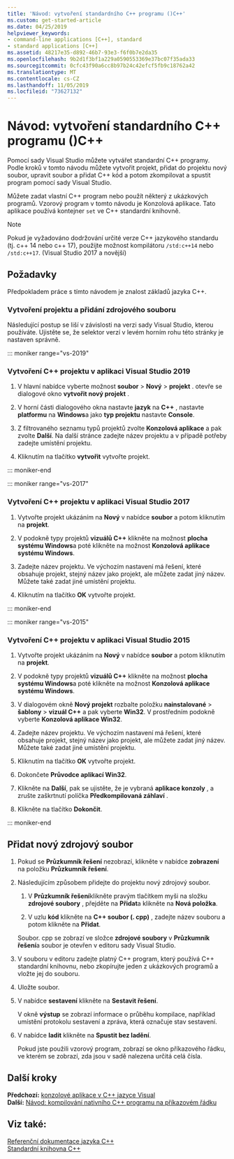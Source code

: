 ```yaml
---
title: 'Návod: vytvoření standardního C++ programu ()C++'
ms.custom: get-started-article
ms.date: 04/25/2019
helpviewer_keywords:
- command-line applications [C++], standard
- standard applications [C++]
ms.assetid: 48217e35-d892-46b7-93e3-f6f0b7e2da35
ms.openlocfilehash: 9b2d1f3bf1a229a0590553369e37bc07f35ada33
ms.sourcegitcommit: 0cfc43f90a6cc8b97b24c42efcf5fb9c18762a42
ms.translationtype: MT
ms.contentlocale: cs-CZ
ms.lasthandoff: 11/05/2019
ms.locfileid: "73627132"
---
```

# <a name="walkthrough-creating-a-standard-c-program-c"></a>Návod: vytvoření standardního C++ programu ()C++

Pomocí sady Visual Studio můžete vytvářet standardní C++ programy. Podle kroků v tomto návodu můžete vytvořit projekt, přidat do projektu nový soubor, upravit soubor a přidat C++ kód a potom zkompilovat a spustit program pomocí sady Visual Studio.

Můžete zadat vlastní C++ program nebo použít některý z ukázkových programů. Vzorový program v tomto návodu je Konzolová aplikace. Tato aplikace používá kontejner `set` ve C++ standardní knihovně.

> [!NOTE]
> Pokud je vyžadováno dodržování určité verze C++ jazykového standardu (tj. c++ 14 nebo c++ 17), použijte možnost kompilátoru `/std:c++14` nebo `/std:c++17`. (Visual Studio 2017 a novější)

## <a name="prerequisites"></a>Požadavky

Předpokladem práce s tímto návodem je znalost základů jazyka C++.

### <a name="to-create-a-project-and-add-a-source-file"></a>Vytvoření projektu a přidání zdrojového souboru

Následující postup se liší v závislosti na verzi sady Visual Studio, kterou používáte. Ujistěte se, že selektor verzí v levém horním rohu této stránky je nastaven správně.

::: moniker range="vs-2019"

### <a name="to-create-a-c-project-in-visual-studio-2019"></a>Vytvoření C++ projektu v aplikaci Visual Studio 2019

1. V hlavní nabídce vyberte možnost **soubor** > **Nový** > **projekt** . otevře se dialogové okno **vytvořit nový projekt** .

1. V horní části dialogového okna nastavte **jazyk** na **C++** , nastavte **platformu** na **Windows**a jako **typ projektu** nastavte **Console**. 

1. Z filtrovaného seznamu typů projektů zvolte **Konzolová aplikace** a pak zvolte **Další**. Na další stránce zadejte název projektu a v případě potřeby zadejte umístění projektu.

1. Kliknutím na tlačítko **vytvořit** vytvořte projekt.

::: moniker-end

::: moniker range="vs-2017"

### <a name="to-create-a-c-project-in-visual-studio-2017"></a>Vytvoření C++ projektu v aplikaci Visual Studio 2017

1. Vytvořte projekt ukázáním na **Nový** v nabídce **soubor** a potom kliknutím na **projekt**.

1. V podokně typy projektů **vizuálů C++**  klikněte na možnost **plocha systému Windows**a poté klikněte na možnost **Konzolová aplikace systému Windows**.

1. Zadejte název projektu. Ve výchozím nastavení má řešení, které obsahuje projekt, stejný název jako projekt, ale můžete zadat jiný název. Můžete také zadat jiné umístění projektu.

1. Kliknutím na tlačítko **OK** vytvořte projekt.

::: moniker-end

::: moniker range="vs-2015"

### <a name="to-create-a-c-project-in-visual-studio-2015"></a>Vytvoření C++ projektu v aplikaci Visual Studio 2015

1. Vytvořte projekt ukázáním na **Nový** v nabídce **soubor** a potom kliknutím na **projekt**.

1. V podokně typy projektů **vizuálů C++**  klikněte na možnost **plocha systému Windows**a poté klikněte na možnost **Konzolová aplikace systému Windows**.

1. V dialogovém okně **Nový projekt** rozbalte položku **nainstalované** > **šablony** > **vizuál C++** a pak vyberte **Win32**. V prostředním podokně vyberte **Konzolová aplikace Win32**.

1. Zadejte název projektu. Ve výchozím nastavení má řešení, které obsahuje projekt, stejný název jako projekt, ale můžete zadat jiný název. Můžete také zadat jiné umístění projektu.

1. Kliknutím na tlačítko **OK** vytvořte projekt.

1. Dokončete **Průvodce aplikací Win32**. 

1. Klikněte na **Další**, pak se ujistěte, že je vybraná **aplikace konzoly** , a zrušte zaškrtnutí políčka **Předkompilovaná záhlaví** . 

1. Klikněte na tlačítko **Dokončit**.

::: moniker-end

## <a name="add-a-new-source-file"></a>Přidat nový zdrojový soubor

1. Pokud se **Průzkumník řešení** nezobrazí, klikněte v nabídce **zobrazení** na položku **Průzkumník řešení**.

1. Následujícím způsobem přidejte do projektu nový zdrojový soubor.

   1. V **Průzkumník řešení**klikněte pravým tlačítkem myši na složku **zdrojové soubory** , přejděte na **Přidat**a klikněte na **Nová položka**.

   1. V uzlu **kód** klikněte na  **C++ soubor (. cpp)** , zadejte název souboru a potom klikněte na **Přidat**.

   Soubor. cpp se zobrazí ve složce **zdrojové soubory** v **Průzkumník řešení**a soubor je otevřen v editoru sady Visual Studio.

1. V souboru v editoru zadejte platný C++ program, který používá C++ standardní knihovnu, nebo zkopírujte jeden z ukázkových programů a vložte jej do souboru.

1. Uložte soubor.

1. V nabídce **sestavení** klikněte na **Sestavit řešení**.

   V okně **výstup** se zobrazí informace o průběhu kompilace, například umístění protokolu sestavení a zpráva, která označuje stav sestavení.

1. V nabídce **ladit** klikněte na **Spustit bez ladění**.

   Pokud jste použili vzorový program, zobrazí se okno příkazového řádku, ve kterém se zobrazí, zda jsou v sadě nalezena určitá celá čísla.

## <a name="next-steps"></a>Další kroky

**Předchozí:** [konzolové aplikace v C++ jazyce Visual](../windows/console-applications-in-visual-cpp.md)<br/>
**Další:** [Návod: kompilování nativního C++ programu na příkazovém řádku](../build/walkthrough-compiling-a-native-cpp-program-on-the-command-line.md)

## <a name="see-also"></a>Viz také:

[Referenční dokumentace jazyka C++](../cpp/cpp-language-reference.md)<br/>
[Standardní knihovna C++](../standard-library/cpp-standard-library-reference.md)
